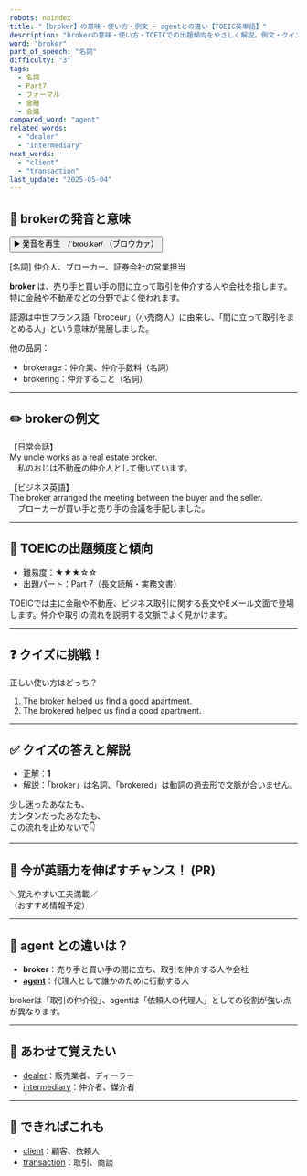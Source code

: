 ```yaml
---
robots: noindex
title: "【broker】の意味・使い方・例文 ― agentとの違い【TOEIC英単語】"
description: "brokerの意味・使い方・TOEICでの出題傾向をやさしく解説。例文・クイズ付きでagentとの違いもわかりやすく学べます。"
word: "broker"
part_of_speech: "名詞"
difficulty: "3"
tags:
  - 名詞
  - Part7
  - フォーマル
  - 金融
  - 会議
compared_word: "agent"
related_words:
  - "dealer"
  - "intermediary"
next_words:
  - "client"
  - "transaction"
last_update: "2025-05-04"
---
```


## 🔰 brokerの発音と意味

<button class="play-audio" onclick="playTTS('broker')">
  <span class="play-audio-main">
    ▶️ 発音を再生　/ˈbroʊ.kər/
  </span>
  <span class="play-audio-sub">
    （ブロウカァ）
  </span>
</button>

[名詞] 仲介人、ブローカー、証券会社の営業担当

**broker** は、売り手と買い手の間に立って取引を仲介する人や会社を指します。特に金融や不動産などの分野でよく使われます。

語源は中世フランス語「broceur」（小売商人）に由来し、「間に立って取引をまとめる人」という意味が発展しました。

他の品詞：  
- brokerage：仲介業、仲介手数料（名詞）
- brokering：仲介すること（名詞）

---

## ✏️ brokerの例文

【日常会話】  
My uncle works as a real estate broker.  
　私のおじは不動産の仲介人として働いています。

【ビジネス英語】  
The broker arranged the meeting between the buyer and the seller.  
　ブローカーが買い手と売り手の会議を手配しました。

---

## 🎯 TOEICの出題頻度と傾向

- 難易度：★★★☆☆
- 出題パート：Part 7（長文読解・実務文書）

TOEICでは主に金融や不動産、ビジネス取引に関する長文やEメール文面で登場します。仲介や取引の流れを説明する文脈でよく見かけます。

---

## ❓ クイズに挑戦！

正しい使い方はどっち？

1. The broker helped us find a good apartment.  
2. The brokered helped us find a good apartment.

---

## ✅ クイズの答えと解説

- 正解：**1**
- 解説：「broker」は名詞、「brokered」は動詞の過去形で文脈が合いません。

少し迷ったあなたも、  
カンタンだったあなたも、  
この流れを止めないで👇️

---

## 🚀 今が英語力を伸ばすチャンス！ (PR)

<div class="info-center">
＼覚えやすい工夫満載／<br>  
（おすすめ情報予定）
</div>

---

## 🤔  agent との違いは？

- **broker**：売り手と買い手の間に立ち、取引を仲介する人や会社
- **[agent](/agent)**：代理人として誰かのために行動する人

brokerは「取引の仲介役」、agentは「依頼人の代理人」としての役割が強い点が異なります。

---

## 🧩 あわせて覚えたい

- [dealer](/dealer)：販売業者、ディーラー
- [intermediary](/intermediary)：仲介者、媒介者

---

## 📖 できればこれも

- [client](/client)：顧客、依頼人
- [transaction](/transaction)：取引、商談

<!-- cvid: aid36_bid29 -->
